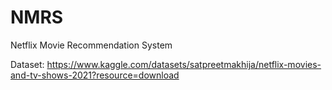 # NMRS
 Netflix Movie Recommendation System


Dataset: https://www.kaggle.com/datasets/satpreetmakhija/netflix-movies-and-tv-shows-2021?resource=download
